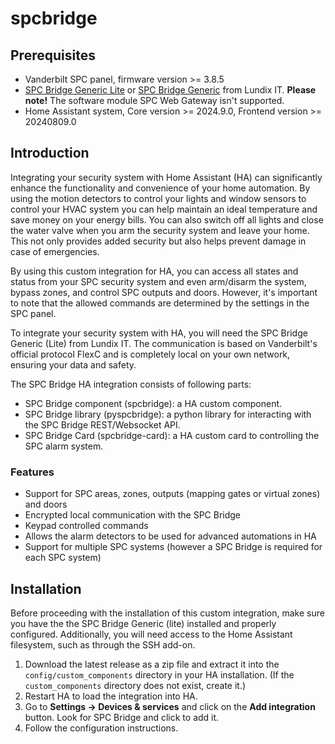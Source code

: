 # spcbridge
## Prerequisites
- Vanderbilt SPC panel, firmware version >= 3.8.5
- [SPC Bridge Generic Lite](https://www.lundix.se/spc-bridge-generic-lite/) or [SPC Bridge Generic](https://www.lundix.se/spc-bridge-generic/) from Lundix IT. **Please note!** The software module SPC Web Gateway isn't supported.
- Home Assistant system, Core version >= 2024.9.0, Frontend version >= 20240809.0

## Introduction
Integrating your security system with Home Assistant (HA) can significantly enhance the functionality and convenience of your home automation. By using the motion detectors to control your lights and window sensors to control your HVAC system you can help maintain an ideal temperature and save money on your energy bills. You can also switch off all lights and close the water valve when you arm the security system and leave your home. This not only provides added security but also helps prevent damage in case of emergencies.

By using this custom integration for HA, you can access all states and status from your SPC security system and even arm/disarm the system, bypass zones, and control SPC outputs and doors. However, it's important to note that the allowed commands are determined by the settings in the SPC panel.

To integrate your security system with HA, you will need the SPC Bridge Generic (Lite) from Lundix IT. The communication is based on Vanderbilt's official protocol FlexC and is completely local on your own network, ensuring your data and safety.

The SPC Bridge HA integration consists of following parts:
- SPC Bridge component (spcbridge): a HA custom component.
- SPC Bridge library (pyspcbridge): a python library for interacting with the SPC Bridge REST/Websocket API.
- SPC Bridge Card (spcbridge-card): a HA custom card to controlling the SPC alarm system.  

### Features
- Support for SPC areas, zones, outputs (mapping gates or virtual zones) and doors
- Encrypted local communication with the SPC Bridge
- Keypad controlled commands
- Allows the alarm detectors to be used for advanced automations in HA
- Support for multiple SPC systems (however a SPC Bridge is required for each SPC system)

## Installation
Before proceeding with the installation of this custom integration, make sure you have the the SPC Bridge Generic (lite) installed and properly configured. 
Additionally, you will need access to the Home Assistant filesystem, such as through the SSH add-on.

1. Download the latest release as a zip file and extract it into the `config/custom_components` directory in your HA installation. (If the `custom_components` directory does not exist, create it.)
2. Restart HA to load the integration into HA.
3. Go to **Settings -> Devices & services** and click on the **Add integration** button. Look for SPC Bridge and click to add it.
4. Follow the configuration instructions.

